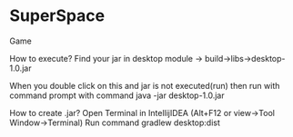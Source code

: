 # SuperSpace
Game

How to execute?
Find your jar in desktop module -> build->libs->desktop-1.0.jar

When you double click on this and jar is not executed(run) then run with command prompt with command
java -jar desktop-1.0.jar

How to create .jar?
Open Terminal in IntellijIDEA (Alt+F12 or view->Tool Window->Terminal)
Run command
gradlew desktop:dist



